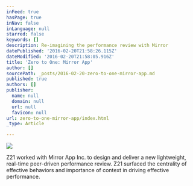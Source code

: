 ```yaml
---
inFeed: true
hasPage: true
inNav: false
inLanguage: null
starred: false
keywords: []
description: Re-imagining the performance review with Mirror
datePublished: '2016-02-20T21:58:26.115Z'
dateModified: '2016-02-20T21:58:05.916Z'
title: 'Zero to One: Mirror App'
author: []
sourcePath: _posts/2016-02-20-zero-to-one-mirror-app.md
published: true
authors: []
publisher:
  name: null
  domain: null
  url: null
  favicon: null
url: zero-to-one-mirror-app/index.html
_type: Article

---
```

![](https://the-grid-user-content.s3-us-west-2.amazonaws.com/5bfe75d0-ce0c-495a-b8c8-a2eddc216318.jpg)

Z21 worked with Mirror App Inc. to design and deliver a new lightweight, real-time peer-driven performance review. Z21 surfaced the centrality of effective behaviors and importance of context in driving effective performance.